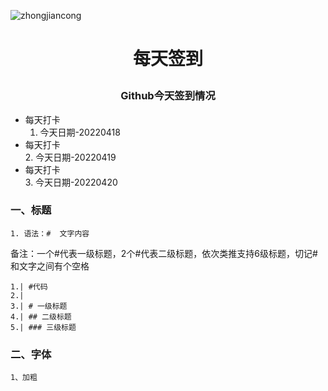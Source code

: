 ![zhongjiancong](https://user-images.githubusercontent.com/101241195/163905662-2bf40787-ec94-4d65-a02d-283a3dc78bb5.gif)

# <p align="center">每天签到</p>

### <p align="center">Github今天签到情况</p>

* 每天打卡  
    1. 今天日期-20220418  
* 每天打卡  
    2. 今天日期-20220419  
* 每天打卡  
    3. 今天日期-20220420  


### 一、标题  
    1. 语法：#  文字内容  

备注：一个#代表一级标题，2个#代表二级标题，依次类推支持6级标题，切记#和文字之间有个空格

    1.| #代码
    2.|
    3.| # 一级标题
    4.| ## 二级标题
    5.| ### 三级标题

### 二、字体

    1、加粗
